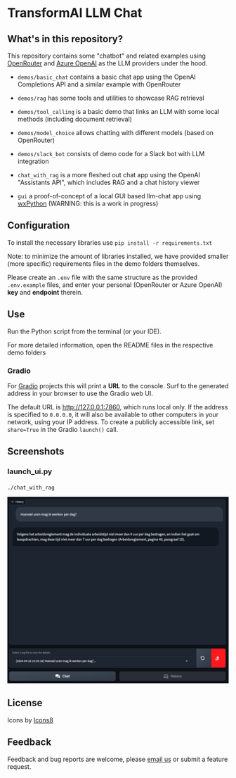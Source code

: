 # TransformAI LLM Chat

## What's in this repository?

This repository contains some "chatbot" and related examples using [OpenRouter](https://openrouter.ai/)
and [Azure OpenAI](https://oai.azure.com/) as the LLM providers under the hood.

- `demos/basic_chat` contains a basic chat app using the OpenAI Completions API and a similar example with OpenRouter

- `demos/rag` has some tools and utilities to showcase RAG retrieval

- `demos/tool_calling` is a basic demo that links an LLM with some local methods (including document retrieval)

- `demos/model_choice` allows chatting with different models (based on OpenRouter)

- `demos/slack_bot` consists of demo code for a Slack bot with LLM integration

- `chat_with_rag` is a more fleshed out chat app using the OpenAI "Assistants API",
  which includes RAG and a chat history viewer

- `gui` a proof-of-concept of a local GUI based llm-chat app using [wxPython](https://wxpython.org/index.html)
  (WARNING: this is a work in progress)

## Configuration

To install the necessary libraries use `pip install -r requirements.txt`

Note: to minimize the amount of libraries installed,
we have provided smaller (more specific) requirements files in the demo folders themselves.

Please create an `.env` file with the same structure as the provided `.env.example` files,
and enter your personal (OpenRouter or Azure OpenAI) **key** and **endpoint** therein.

## Use

Run the Python script from the terminal (or your IDE).

For more detailed information, open the README files in the respective demo folders

### Gradio

For [Gradio](https://www.gradio.app/guides/creating-a-chatbot-fast) projects this will print a **URL** to the console.
Surf to the generated address in your browser to use the Gradio web UI.

The default URL is http://127.0.0.1:7860, which runs local only.
If the address is specified to `0.0.0.0`,
it will also be available to other computers in your network, using your IP address.
To create a publicly accessible link, set `share=True` in the Gradio `launch()` call.

## Screenshots

### launch_ui.py

`./chat_with_rag`

![gradio-logviewer.png](assets/screenshots/gradio-logviewer.png)

## License

Icons by <a target="_blank" href="https://icons8.com">Icons8</a>

## Feedback

Feedback and bug reports are welcome,
please [email us](mailto:servaas.tilkin@pxl.be) or submit a feature request. 
